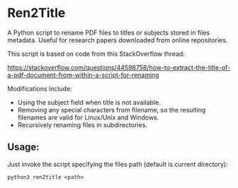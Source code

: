 # Ren2Title
A Python script to rename PDF files to titles or subjects stored in files metadata. Useful for research papers downloaded from online repositories.

This script is based on code from this StackOverflow thread:

https://stackoverflow.com/questions/44598758/how-to-extract-the-title-of-a-pdf-document-from-within-a-script-for-renaming

Modifications include:
* Using the subject field when title is not available.
* Removing any special characters from filename, so the resulting filenames are valid for Linux/Unix and Windows.
* Recursively renaming files in subdirectories.

## Usage:
Just invoke the script specifying the files path (default is current directory):

```python3 ren2title <path>```
